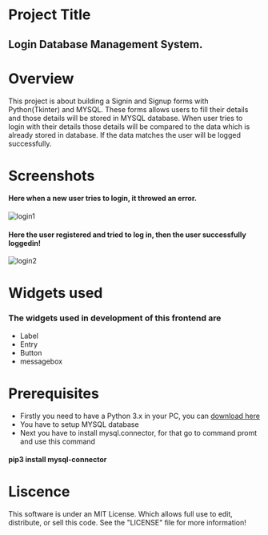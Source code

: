 # Project Title
## Login Database Management System.
# Overview
This project is about building a Signin and Signup forms with Python(Tkinter) and MYSQL. These forms allows users to fill their details and those details will be stored in MYSQL database. When user tries to login with their details those details will be compared to the data which is already stored in database. If the data matches the user will be logged successfully.
# Screenshots
#### Here when a new user tries to login, it throwed an error.
![login1](https://user-images.githubusercontent.com/66461307/84510526-dedf8b80-ace2-11ea-84a0-6f1702b1fc95.PNG)

#### Here the user registered and tried to log in, then the user successfully loggedin!
![login2](https://user-images.githubusercontent.com/66461307/84510863-4bf32100-ace3-11ea-8195-ad9549a4e760.PNG)
# Widgets used
### The widgets used in development of this frontend are
* Label
* Entry
* Button
* messagebox
# Prerequisites
* Firstly you need to have a Python 3.x in your PC, you can
[download here](https://www.python.org/downloads/)
* You have to setup MYSQL database 
* Next you have to install mysql.connector, for that go to command promt and use this command 
#### pip3 install mysql-connector
# Liscence
This software is under an MIT License. Which allows full use to edit, distribute, or sell this code. See the "LICENSE" file for more information!
